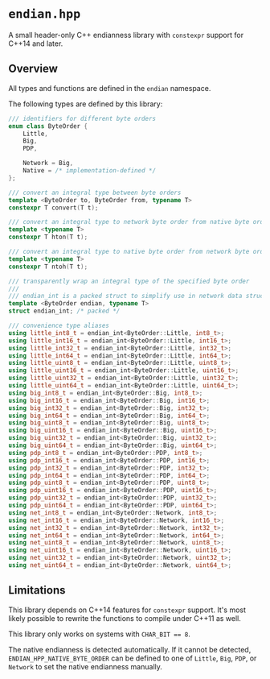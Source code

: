 # `endian.hpp`

A small header-only C++ endianness library with `constexpr` support for C++14 and later.

## Overview

All types and functions are defined in the `endian` namespace.

The following types are defined by this library:

```c++
/// identifiers for different byte orders
enum class ByteOrder {
    Little,
    Big,
    PDP,

    Network = Big,
    Native = /* implementation-defined */
};

/// convert an integral type between byte orders
template <ByteOrder to, ByteOrder from, typename T>
constexpr T convert(T t);

/// convert an integral type to network byte order from native byte order
template <typename T>
constexpr T hton(T t);

/// convert an integral type to native byte order from network byte order
template <typename T>
constexpr T ntoh(T t);

/// transparently wrap an integral type of the specified byte order
///
/// endian_int is a packed struct to simplify use in network data structures
template <ByteOrder endian, typename T>
struct endian_int; /* packed */

/// convenience type aliases
using little_int8_t = endian_int<ByteOrder::Little, int8_t>;
using little_int16_t = endian_int<ByteOrder::Little, int16_t>;
using little_int32_t = endian_int<ByteOrder::Little, int32_t>;
using little_int64_t = endian_int<ByteOrder::Little, int64_t>;
using little_uint8_t = endian_int<ByteOrder::Little, uint8_t>;
using little_uint16_t = endian_int<ByteOrder::Little, uint16_t>;
using little_uint32_t = endian_int<ByteOrder::Little, uint32_t>;
using little_uint64_t = endian_int<ByteOrder::Little, uint64_t>;
using big_int8_t = endian_int<ByteOrder::Big, int8_t>;
using big_int16_t = endian_int<ByteOrder::Big, int16_t>;
using big_int32_t = endian_int<ByteOrder::Big, int32_t>;
using big_int64_t = endian_int<ByteOrder::Big, int64_t>;
using big_uint8_t = endian_int<ByteOrder::Big, uint8_t>;
using big_uint16_t = endian_int<ByteOrder::Big, uint16_t>;
using big_uint32_t = endian_int<ByteOrder::Big, uint32_t>;
using big_uint64_t = endian_int<ByteOrder::Big, uint64_t>;
using pdp_int8_t = endian_int<ByteOrder::PDP, int8_t>;
using pdp_int16_t = endian_int<ByteOrder::PDP, int16_t>;
using pdp_int32_t = endian_int<ByteOrder::PDP, int32_t>;
using pdp_int64_t = endian_int<ByteOrder::PDP, int64_t>;
using pdp_uint8_t = endian_int<ByteOrder::PDP, uint8_t>;
using pdp_uint16_t = endian_int<ByteOrder::PDP, uint16_t>;
using pdp_uint32_t = endian_int<ByteOrder::PDP, uint32_t>;
using pdp_uint64_t = endian_int<ByteOrder::PDP, uint64_t>;
using net_int8_t = endian_int<ByteOrder::Network, int8_t>;
using net_int16_t = endian_int<ByteOrder::Network, int16_t>;
using net_int32_t = endian_int<ByteOrder::Network, int32_t>;
using net_int64_t = endian_int<ByteOrder::Network, int64_t>;
using net_uint8_t = endian_int<ByteOrder::Network, uint8_t>;
using net_uint16_t = endian_int<ByteOrder::Network, uint16_t>;
using net_uint32_t = endian_int<ByteOrder::Network, uint32_t>;
using net_uint64_t = endian_int<ByteOrder::Network, uint64_t>;
```

## Limitations

This library depends on C++14 features for `constexpr` support. It's most likely
possible to rewrite the functions to compile under C++11 as well.

This library only works on systems with `CHAR_BIT == 8`.

The native endianness is detected automatically. If it cannot be detected,
`ENDIAN_HPP_NATIVE_BYTE_ORDER` can be defined to one of `Little`, `Big`, `PDP`,
or `Network` to set the native endianness manually.
